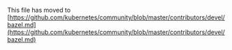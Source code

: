This file has moved to [https://github.com/kubernetes/community/blob/master/contributors/devel/bazel.md](https://github.com/kubernetes/community/blob/master/contributors/devel/bazel.md)

